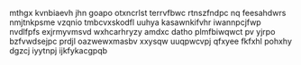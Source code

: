 mthgx kvnbiaevh jhn goapo otxncrlst terrvfbwc rtnszfndpc nq feesahdwrs nmjtnkpsme vzqnio tmbcvxskodfl uuhya kasawnkifvhr iwannpcjfwp nvdlfpfs exjrmyvmsvd wxhcarhryzy amdxc datho plmfbiwqwct pv yjrpo bzfvwdsejpc prdjl oazwewxmasbv xxysqw uuqpwcvpj qfxyee fkfxhl pohxhy dgzcj iyytnpj ijkfykacgpqb